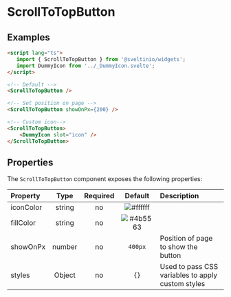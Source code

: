 # ScrollToTopButton

## Examples

```html
<script lang="ts">
   import { ScrollToTopButton } from '@sveltinio/widgets';
   import DummyIcon from '../_DummyIcon.svelte';
</script>

<!-- Default -->
<ScrollToTopButton />

<!-- Set position on page -->
<ScrollToTopButton showOnPx={200} />

<!-- Custom icon-->
<ScrollToTopButton>
    <DummyIcon slot="icon" />
</ScrollToTopButton>
```

## Properties

The `ScrollToTopButton` component exposes the following properties:

| Property  | Type   | Required | Default                                                      | Description |
| :-------- | :----: | :------: | :----------------------------------------------------------: | :---------- |
| iconColor | string |    no    | ![#ffffff](https://via.placeholder.com/15/ffffff/ffffff.png) | |
| fillColor | string |    no    | ![#4b5563](https://via.placeholder.com/15/4b5563/4b5563.png) | |
| showOnPx  | number |    no    | `400px`                                                      | Position of page to show the button |
| styles    | Object |    no    |   `{}`                                                       | Used to pass CSS variables to apply custom styles |
